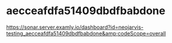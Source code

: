 # aecceafdfa51409dbdfbabdone
https://sonar.server.examly.io/dashboard?id=neojarvis-testing_aecceafdfa51409dbdfbabdone&amp;codeScope=overall
